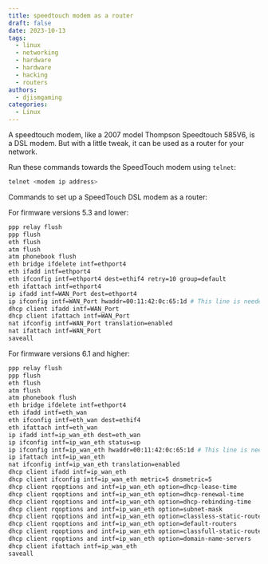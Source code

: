 ```yaml
---
title: speedtouch modem as a router
draft: false
date: 2023-10-13
tags:
  - linux
  - networking
  - hardware
  - hardware
  - hacking
  - routers
authors:
  - djismgaming
categories:
  - Linux
---
```



A speedtouch modem, like a 2007 model Thompson Speedtouch 585V6, is a DSL modem. But with a little tweak, it can be used as a router for your network.

Run these commands towards the SpeedTouch modem using `telnet`:

```bash
telnet <modem ip address>
```

Commands to set up a SpeedTouch DSL modem as a router:

For firmware versions 5.3 and lower:

```bash
ppp relay flush
ppp flush
eth flush
atm flush
atm phonebook flush
eth bridge ifdelete intf=ethport4
eth ifadd intf=ethport4
eth ifconfig intf=ethport4 dest=ethif4 retry=10 group=default
eth ifattach intf=ethport4
ip ifadd intf=WAN_Port dest=ethport4
ip ifconfig intf=WAN_Port hwaddr=00:11:42:0c:65:1d # This line is needed if MAC address cloning is required, otherwise it's not necessary
dhcp client ifadd intf=WAN_Port
dhcp client ifattach intf=WAN_Port
nat ifconfig intf=WAN_Port translation=enabled
nat ifattach intf=WAN_Port
saveall
```

For firmware versions 6.1 and higher:

``` bash
ppp relay flush
ppp flush
eth flush
atm flush
atm phonebook flush
eth bridge ifdelete intf=ethport4
eth ifadd intf=eth_wan
eth ifconfig intf=eth_wan dest=ethif4
eth ifattach intf=eth_wan
ip ifadd intf=ip_wan_eth dest=eth_wan
ip ifconfig intf=ip_wan_eth status=up
ip ifconfig intf=ip_wan_eth hwaddr=00:11:42:0c:65:1d # This line is needed if MAC address cloning is required, otherwise it's not necessary
ip ifattach intf=ip_wan_eth
nat ifconfig intf=ip_wan_eth translation=enabled
dhcp client ifadd intf=ip_wan_eth
dhcp client ifconfig intf=ip_wan_eth metric=5 dnsmetric=5
dhcp client rqoptions and intf=ip_wan_eth option=dhcp-lease-time
dhcp client rqoptions and intf=ip_wan_eth option=dhcp-renewal-time
dhcp client rqoptions and intf=ip_wan_eth option=dhcp-rebinding-time
dhcp client rqoptions and intf=ip_wan_eth option=subnet-mask
dhcp client rqoptions and intf=ip_wan_eth option=classless-static-routes
dhcp client rqoptions and intf=ip_wan_eth option=default-routers
dhcp client rqoptions and intf=ip_wan_eth option=classfull-static-routes
dhcp client rqoptions and intf=ip_wan_eth option=domain-name-servers
dhcp client ifattach intf=ip_wan_eth
saveall
```
